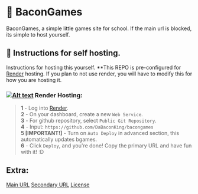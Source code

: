 # 🥓 BaconGames
BaconGames, a simple little games site for school.
If the main url is blocked, its simple to host yourself.

## 📜 Instructions for self hosting.
Instructions for hosting this yourself.
**This REPO is pre-configured for [Render](https://render.com/) hosting. If you plan to not use render, you will have to modify this for how you are hosting it.
### <a href="https://render.com"><img src="https://cdn-baconbirdheadv2.onrender.com/main/misc/gitMD/bacongames/rLOGO.svg" alt="Alt text"></a> Render Hosting:
> **1** - Log into [Render](https://render.com/).  
> **2** - On your dashboard, create a new `Web Service`.  
> **3** - For github repository, select `Public Git Repository`.  
> **4** - Input: `https://github.com/DaBaconKing/bacongames`  
> **5 [IMPORTANT!]** - Turn on `Auto Deploy` in advanced section, this automatically updates bgames.  
> **6** - Click `Deploy`, and you're done! Copy the primary URL and have fun with it! :D

## Extra:
[Main URL](https://bacongames-v2.onrender.com)
[Secondary URL](https://bacongamz-temp.onrender.com)
[License](https://github.com/DaBaconKing/bacongames/blob/main/LICENSE)

